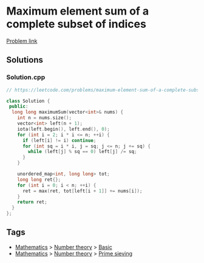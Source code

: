 # Maximum element sum of a complete subset of indices

[Problem link](https://leetcode.com/problems/maximum-element-sum-of-a-complete-subset-of-indices/)

## Solutions


### Solution.cpp
```cpp
// https://leetcode.com/problems/maximum-element-sum-of-a-complete-subset-of-indices/

class Solution {
 public:
  long long maximumSum(vector<int>& nums) {
    int n = nums.size();
    vector<int> left(n + 1);
    iota(left.begin(), left.end(), 0);
    for (int i = 2; i * i <= n; ++i) {
      if (left[i] != i) continue;
      for (int sq = i * i, j = sq; j <= n; j += sq) {
        while (left[j] % sq == 0) left[j] /= sq;
      }
    }

    unordered_map<int, long long> tot;
    long long ret{};
    for (int i = 0; i < n; ++i) {
      ret = max(ret, tot[left[i + 1]] += nums[i]);
    }
    return ret;
  }
};
```
## Tags

* [Mathematics](/README.md#Mathematics) > [Number theory](/README.md#Mathematics-Number_theory) > [Basic](/README.md#Mathematics-Number_theory-Basic)
* [Mathematics](/README.md#Mathematics) > [Number theory](/README.md#Mathematics-Number_theory) > [Prime sieving](/README.md#Mathematics-Number_theory-Prime_sieving)
